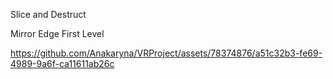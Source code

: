 Slice and Destruct 




Mirror Edge First Level

https://github.com/Anakaryna/VRProject/assets/78374876/a51c32b3-fe69-4989-9a6f-ca11611ab26c

